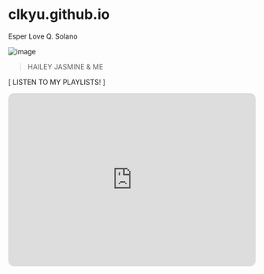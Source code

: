 # clkyu.github.io
Esper Love Q. Solano

![image](https://user-images.githubusercontent.com/122426567/212235949-682da893-e983-42b2-b6e3-616a5fbd57b6.png)

> HAILEY JASMINE & ME

[ LISTEN TO MY PLAYLISTS! ]

<iframe style="border-radius:12px" src="https://open.spotify.com/embed/playlist/12ZQMSjAARZAseWfUOvyBs?utm_source=generator" width="100%" height="352" frameBorder="0" allowfullscreen="" allow="autoplay; clipboard-write; encrypted-media; fullscreen; picture-in-picture" loading="lazy"></iframe>
